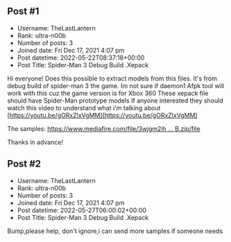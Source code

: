 ## Post #1
- Username: TheLastLantern
- Rank: ultra-n00b
- Number of posts: 3
- Joined date: Fri Dec 17, 2021 4:07 pm
- Post datetime: 2022-05-22T08:37:18+00:00
- Post Title: Spider-Man 3 Debug Build .Xepack

Hi everyone! Does this possible to extract models from this files.
It's from debug build of spider-man 3 the game.
Im not sure if daemon1 Afpk tool will work with this cuz the game version is for Xbox 360
These xepack file should have Spider-Man prototype models
If anyone interested they should watch this video to understand what i'm talking about
[https://youtu.be/gORxZlxVgMM](https://youtu.be/gORxZlxVgMM)

The samples:
[https://www.mediafire.com/file/3wjgm2jh ... B.zip/file](https://www.mediafire.com/file/3wjgm2jhktr1vqm/Spider-Man_RvB.zip/file)

Thanks in advance!
## Post #2
- Username: TheLastLantern
- Rank: ultra-n00b
- Number of posts: 3
- Joined date: Fri Dec 17, 2021 4:07 pm
- Post datetime: 2022-05-27T06:00:02+00:00
- Post Title: Spider-Man 3 Debug Build .Xepack

Bump,please help, don't ignore,i can send more samples if someone needs
